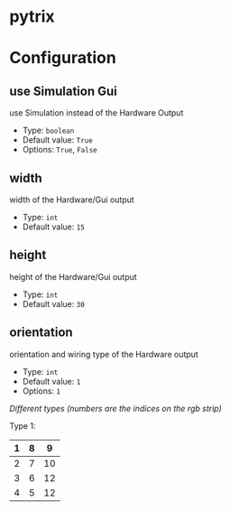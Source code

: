 # pytrix

# Configuration

## use Simulation Gui

use Simulation instead of the Hardware Output

* Type: `boolean`
* Default value: `True`
* Options: `True`, `False`

## width

width of the Hardware/Gui output

* Type: `int`
* Default value: `15`

## height

height of the Hardware/Gui output

* Type: `int`
* Default value: `30`

## orientation

orientation and wiring type of the Hardware output

* Type: `int`
* Default value: `1`
* Options: `1`

_Different types (numbers are the indices on the rgb strip)_

Type 1:

| 1   | 8   | 9   |
|-----|-----|-----|
| 2   | 7   | 10  |
| 3   | 6   | 12  |
| 4   | 5   | 12  |
